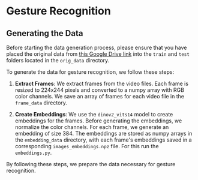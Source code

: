 # Gesture Recognition

## Generating the Data

Before starting the data generation process, please ensure that you have placed the original data from [this Google Drive link](https://drive.google.com/drive/folders/13KHZpweTE1vRGAMF7wqMDE35kDw40Uym) into the `train` and `test` folders located in the `orig_data` directory.

To generate the data for gesture recognition, we follow these steps:

1. **Extract Frames**: We extract frames from the video files. Each frame is resized to 224x244 pixels and converted to a numpy array with RGB color channels. We save an array of frames for each video file in the `frame_data` directory.

2. **Create Embeddings**: We use the `dinov2_vits14` model to create embeddings for the frames. Before generating the embeddings, we normalize the color channels. For each frame, we generate an embedding of size 384. The embeddings are stored as numpy arrays in the `embedding_data` directory, with each frame's embeddings saved in a corresponding `images_embeddings.npz` file. For this run the `embeddings.py`.

By following these steps, we prepare the data necessary for gesture recognition.
